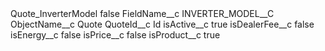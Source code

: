 <?xml version="1.0" encoding="UTF-8"?>
<CustomMetadata xmlns="http://soap.sforce.com/2006/04/metadata" xmlns:xsi="http://www.w3.org/2001/XMLSchema-instance" xmlns:xsd="http://www.w3.org/2001/XMLSchema">
    <label>Quote_InverterModel</label>
    <protected>false</protected>
    <values>
        <field>FieldName__c</field>
        <value xsi:type="xsd:string">INVERTER_MODEL__C</value>
    </values>
    <values>
        <field>ObjectName__c</field>
        <value xsi:type="xsd:string">Quote</value>
    </values>
    <values>
        <field>QuoteId__c</field>
        <value xsi:type="xsd:string">Id</value>
    </values>
    <values>
        <field>isActive__c</field>
        <value xsi:type="xsd:boolean">true</value>
    </values>
    <values>
        <field>isDealerFee__c</field>
        <value xsi:type="xsd:boolean">false</value>
    </values>
    <values>
        <field>isEnergy__c</field>
        <value xsi:type="xsd:boolean">false</value>
    </values>
    <values>
        <field>isPrice__c</field>
        <value xsi:type="xsd:boolean">false</value>
    </values>
    <values>
        <field>isProduct__c</field>
        <value xsi:type="xsd:boolean">true</value>
    </values>
</CustomMetadata>

